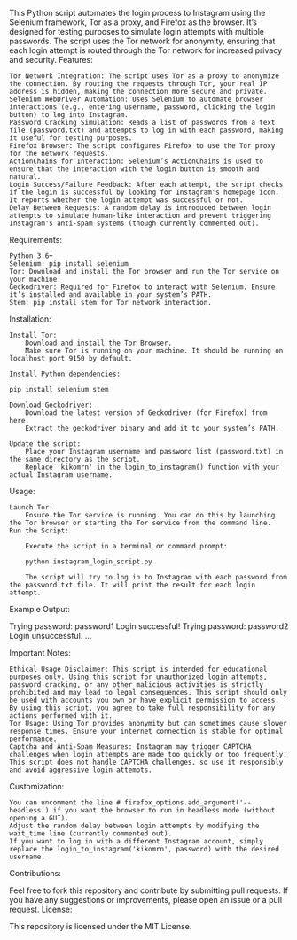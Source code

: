 This Python script automates the login process to Instagram using the Selenium framework, Tor as a proxy, and Firefox as the browser. It’s designed for testing purposes to simulate login attempts with multiple passwords. The script uses the Tor network for anonymity, ensuring that each login attempt is routed through the Tor network for increased privacy and security.
Features:

    Tor Network Integration: The script uses Tor as a proxy to anonymize the connection. By routing the requests through Tor, your real IP address is hidden, making the connection more secure and private.
    Selenium WebDriver Automation: Uses Selenium to automate browser interactions (e.g., entering username, password, clicking the login button) to log into Instagram.
    Password Cracking Simulation: Reads a list of passwords from a text file (password.txt) and attempts to log in with each password, making it useful for testing purposes.
    Firefox Browser: The script configures Firefox to use the Tor proxy for the network requests.
    ActionChains for Interaction: Selenium’s ActionChains is used to ensure that the interaction with the login button is smooth and natural.
    Login Success/Failure Feedback: After each attempt, the script checks if the login is successful by looking for Instagram's homepage icon. It reports whether the login attempt was successful or not.
    Delay Between Requests: A random delay is introduced between login attempts to simulate human-like interaction and prevent triggering Instagram's anti-spam systems (though currently commented out).

Requirements:

    Python 3.6+
    Selenium: pip install selenium
    Tor: Download and install the Tor browser and run the Tor service on your machine.
    Geckodriver: Required for Firefox to interact with Selenium. Ensure it’s installed and available in your system’s PATH.
    Stem: pip install stem for Tor network interaction.

Installation:

    Install Tor:
        Download and install the Tor Browser.
        Make sure Tor is running on your machine. It should be running on localhost port 9150 by default.

    Install Python dependencies:

    pip install selenium stem

    Download Geckodriver:
        Download the latest version of Geckodriver (for Firefox) from here.
        Extract the geckodriver binary and add it to your system’s PATH.

    Update the script:
        Place your Instagram username and password list (password.txt) in the same directory as the script.
        Replace 'kikomrn' in the login_to_instagram() function with your actual Instagram username.

Usage:

    Launch Tor:
        Ensure the Tor service is running. You can do this by launching the Tor browser or starting the Tor service from the command line.
    Run the Script:

        Execute the script in a terminal or command prompt:

        python instagram_login_script.py

        The script will try to log in to Instagram with each password from the password.txt file. It will print the result for each login attempt.

Example Output:

Trying password: password1
Login successful!
Trying password: password2
Login unsuccessful.
...

Important Notes:

    Ethical Usage Disclaimer: This script is intended for educational purposes only. Using this script for unauthorized login attempts, password cracking, or any other malicious activities is strictly prohibited and may lead to legal consequences. This script should only be used with accounts you own or have explicit permission to access. By using this script, you agree to take full responsibility for any actions performed with it.
    Tor Usage: Using Tor provides anonymity but can sometimes cause slower response times. Ensure your internet connection is stable for optimal performance.
    Captcha and Anti-Spam Measures: Instagram may trigger CAPTCHA challenges when login attempts are made too quickly or too frequently. This script does not handle CAPTCHA challenges, so use it responsibly and avoid aggressive login attempts.

Customization:

    You can uncomment the line # firefox_options.add_argument('--headless') if you want the browser to run in headless mode (without opening a GUI).
    Adjust the random delay between login attempts by modifying the wait_time line (currently commented out).
    If you want to log in with a different Instagram account, simply replace the login_to_instagram('kikomrn', password) with the desired username.

Contributions:

Feel free to fork this repository and contribute by submitting pull requests. If you have any suggestions or improvements, please open an issue or a pull request.
License:

This repository is licensed under the MIT License.
